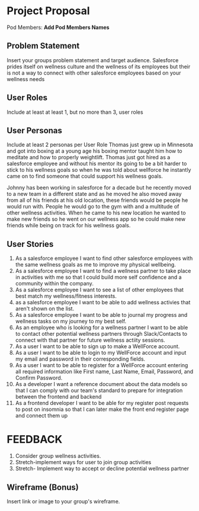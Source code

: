# Project Proposal

Pod Members: **Add Pod Members Names**

## Problem Statement

Insert your groups problem statement and target audience.
Salesforce prides itself on wellness culture and the wellness of its employees but their is not a way to connect with other salesforce employees based on your wellness needs

## User Roles

Include at least at least 1, but no more than 3, user roles

## User Personas

Include at least 2 personas per User Role
Thomas just grew up in Minnesota and got into boxing at a young age his boxing mentor taught him how to meditate and how to properly weightlift. Thomas just got hired as a salesforce employee and without his mentor its going to be a bit harder to stick to his wellness goals so when he was told about wellforce he instantly came on to find someone that could support his wellness goals.

Johnny has been working in salesforce for a decade but he recently moved to a new team in a different state and as he moved he also moved away from all of  his friends at his old location, these friends would be people he would run with. People he would go to the gym with and a multitude of other wellness activities. When he came to his new location he wanted to make new friends so he went on our wellness app so he could make new friends while being on track for his wellness goals.
## User Stories

1. As a salesforce employee I want to find other salesforce employees with the same wellness goals as me to improve my physical wellbeing.
2. As a salesforce employee I want to find a wellness partner to take place in activities with me so that I could build more self confidence and a community within the company.
3. As a salesforce employee I want to see a list of other employees that best match my wellness/fitness interests.
4. as a salesforce employee I want to be able to add wellness activies that aren't shown on the list.
5. As a salesforce employee I want to be able to journal my progress and wellness tasks on my journey to my best self.
6. As an employee who is looking for a wellness partner I want to be able to contact other potential wellness partners through Slack/Contacts to connect with that partner for future wellness actiity sessions.
7. As a user I want to be able to sign up to make a WellForce account.
8. As a user I want to be able to login to my WellForce account and input my email and password in their corresponding fields.
9. As a user I want to be able to register for a WellForce account entering all required information like First name, Last Name, Email, Password, and Confirm Password.
10. As a developer I want a reference document about the data models so that I can comply with our team's standard to prepare for integration between the frontend and backend
11. As a frontend developer I want to be able for my register post requests to post on insomnia so that I can later make the front end register page and connect them up

# FEEDBACK

1.  Consider group wellness activities.
2.  Stretch-implement ways for user to join group activities
3.  Stretch- Implement way to accept or decline potential wellness partner


## Wireframe (Bonus)

Insert link or image to your group's wireframe. 
